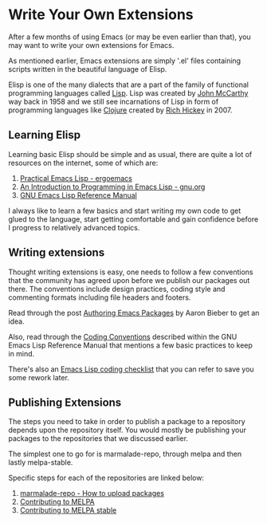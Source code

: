 # Write Your Own Extensions

After a few months of using Emacs (or may be even earlier than that), you may want to write your own extensions for Emacs.

As mentioned earlier, Emacs extensions are simply '.el' files containing scripts written in the beautiful language of Elisp. 

Elisp is one of the many dialects that are a part of the family of functional programming languages called [Lisp](https://en.wikipedia.org/wiki/Lisp_(programming_language)). Lisp was created by [John McCarthy](https://en.wikipedia.org/wiki/John_McCarthy_(computer_scientist)) way back in 1958 and we still see incarnations of Lisp in form of programming languages like [Clojure](https://en.wikipedia.org/wiki/Clojure) created by [Rich Hickey](https://twitter.com/richhickey) in 2007.

## Learning Elisp

Learning basic Elisp should be simple and as usual, there are quite a lot of resources on the internet, some of which are:

1. [Practical Emacs Lisp - ergoemacs](http://ergoemacs.org/emacs/elisp.html)
2. [An Introduction to Programming in Emacs Lisp - gnu.org](https://www.gnu.org/software/emacs/manual/eintr.html)
3. [GNU Emacs Lisp Reference Manual](https://www.gnu.org/software/emacs/manual/elisp.html)

I always like to learn a few basics and start writing my own code to get glued to the language, start getting comfortable and gain confidence before I progress to relatively advanced topics.

## Writing extensions

Thought writing extensions is easy, one needs to follow a few conventions that the community has agreed upon before we publish our packages out there. The conventions include design practices, coding style and commenting formats including file headers and footers.

Read through the post [Authoring Emacs Packages](https://blog.aaronbieber.com/2015/08/04/authoring-emacs-packages.html) by Aaron Bieber to get an idea.

Also, read through the [Coding Conventions](https://www.gnu.org/software/emacs/manual/html_node/elisp/Coding-Conventions.html) described within the GNU Emacs Lisp Reference Manual that mentions a few basic practices to keep in mind.

There's also an [Emacs Lisp coding checklist](http://www.nongnu.org/emacs-tiny-tools/packages/index-body.html) that you can refer to save you some rework later.

## Publishing Extensions

The steps you need to take in order to publish a package to a repository depends upon the repository itself. You would mostly be publishing your packages to the repositories that we discussed earlier.

The simplest one to go for is marmalade-repo, through melpa and then lastly melpa-stable.

Specific steps for each of the repositories are linked below:

1. [marmalade-repo - How to upload packages](https://marmalade-repo.org/#upload)
2. [Contributing to MELPA](https://github.com/melpa/melpa/blob/master/CONTRIBUTING.md)
3. [Contributing to MELPA stable](https://github.com/melpa/melpa#melpa-stable)